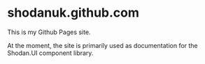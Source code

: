 # shodanuk.github.com

This is my Github Pages site.

At the moment, the site is primarily used as documentation for the Shodan.UI component library.